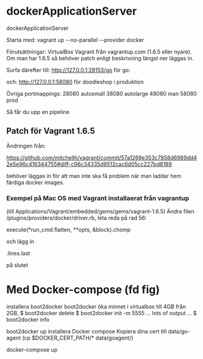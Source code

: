 dockerApplicationServer
=======================

dockerApplicationServer

Starta med:
  vagrant up --no-parallel --provider docker

Förutsättningar:
 VirtualBox
 Vagrant från vagrantup.com (1.6.5 eller nyare). Om man har 1.6.5 så
 behöver patch enligt beskrivning längst ner läggas in.

Surfa därefter till:
  http://127.0.0.1:28153/go för go:

och:
 http://127.0.0.1:58080 för doodleshop i produktion

Övriga portmappings:
 28080 autosmall
 38080 autolarge
 48080 man
 58080 prod

Så får du upp en pipeline


## Patch för Vagrant 1.6.5

Ändringen från:

https://github.com/mitchellh/vagrant/commit/57a1269e353c7858d6989dd42e5e96c416344755#diff-c96c34335d9512cac6d05cc227bd8189

behöver läggas in för att man inte ska få problem när man laddar hem färdiga docker images.

### Exempel på Mac OS med Vagrant installaerat från vagrantup 

(till Applications/Vagrant/embedded/gems/gems/vagrant-1.6.5)
Ändra filen /plugins/providers/docker/driver.rb, leta reda på rad 56:

execute(*run_cmd.flatten, **opts, &block).chomp

och lägg in

.lines.last 

på slutet


# Med Docker-compose (fd fig)
installera boot2docker
boot2docker öka minnet i virtualbox till 4GB från 2GB,
  $ boot2docker delete
  $ boot2docker init -m 5555
... lots of output ...
 $ boot2docker info

boot2docker up
installera Docker compose
Kopiera dina cert till data/go-agent (cp $DOCKER_CERT_PATH/* data/goagent/)

docker-compose up
